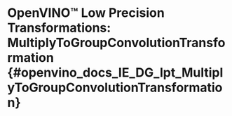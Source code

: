# OpenVINO™ Low Precision Transformations: MultiplyToGroupConvolutionTransformation {#openvino_docs_IE_DG_lpt_MultiplyToGroupConvolutionTransformation}
